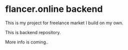 # flancer.online backend

This is my project for freelance market I build on my own.

This is backend repository.

More info is coming..
